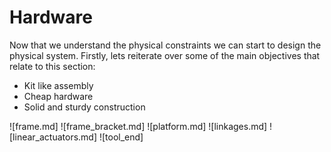 Hardware
========

Now that we understand the physical constraints we can start to design the physical system. Firstly, lets reiterate over some of the main objectives that relate to this section:

- Kit like assembly
- Cheap hardware
- Solid and sturdy construction

![frame.md]
![frame_bracket.md]
![platform.md]
![linkages.md]
![linear_actuators.md]
![tool_end]
